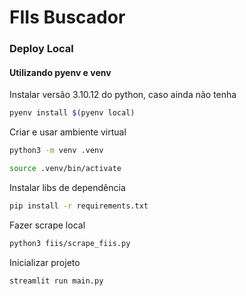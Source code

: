 # FIIs Buscador

### Deploy Local

#### Utilizando pyenv e venv

Instalar versão 3.10.12 do python, caso ainda não tenha
~~~sh
pyenv install $(pyenv local)
~~~

Criar e usar ambiente virtual
~~~sh
python3 -m venv .venv

source .venv/bin/activate
~~~

Instalar libs de dependência
~~~sh
pip install -r requirements.txt
~~~

Fazer scrape local
~~~sh
python3 fiis/scrape_fiis.py
~~~

Inicializar projeto
~~~sh
streamlit run main.py
~~~
